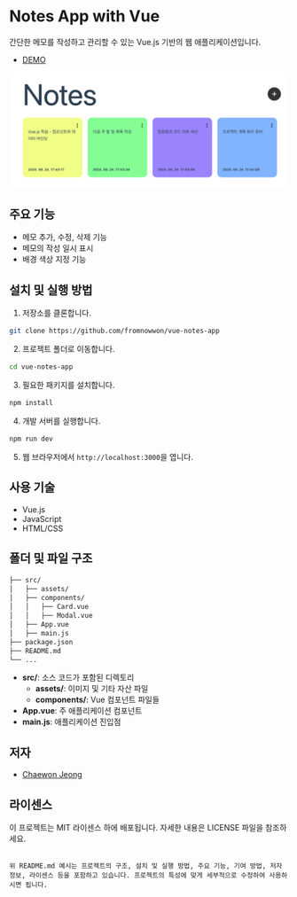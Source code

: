 # Notes App with Vue

간단한 메모를 작성하고 관리할 수 있는 Vue.js 기반의 웹 애플리케이션입니다.

- [DEMO](https://fromnowwon.github.io/vue-notes-app/)

![프로젝트 로고](./src/assets/images/sample1.png)

## 주요 기능

- 메모 추가, 수정, 삭제 기능
- 메모의 작성 일시 표시
- 배경 색상 지정 기능

## 설치 및 실행 방법

1. 저장소를 클론합니다.

```bash
git clone https://github.com/fromnowwon/vue-notes-app
```

2. 프로젝트 폴더로 이동합니다.

```bash
cd vue-notes-app
```

3. 필요한 패키지를 설치합니다.

```bash
npm install
```

4. 개발 서버를 실행합니다.

```bash
npm run dev
```

5. 웹 브라우저에서 `http://localhost:3000`을 엽니다.

## 사용 기술

- Vue.js
- JavaScript
- HTML/CSS

## 폴더 및 파일 구조

```plaintext
├── src/
│   ├── assets/
│   ├── components/
│   │   ├── Card.vue
│   │   ├── Modal.vue
│   ├── App.vue
│   ├── main.js
├── package.json
├── README.md
└── ...
```

- **src/**: 소스 코드가 포함된 디렉토리
  - **assets/**: 이미지 및 기타 자산 파일
  - **components/**: Vue 컴포넌트 파일들
- **App.vue**: 주 애플리케이션 컴포넌트
- **main.js**: 애플리케이션 진입점

## 저자

- [Chaewon Jeong](https://github.com/fromnowwon)

## 라이센스

이 프로젝트는 MIT 라이센스 하에 배포됩니다. 자세한 내용은 LICENSE 파일을 참조하세요.

```

위 README.md 예시는 프로젝트의 구조, 설치 및 실행 방법, 주요 기능, 기여 방법, 저자 정보, 라이센스 등을 포함하고 있습니다. 프로젝트의 특성에 맞게 세부적으로 수정하여 사용하시면 됩니다.
```
